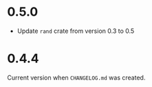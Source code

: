 # 0.5.0

* Update `rand` crate from version 0.3 to 0.5

# 0.4.4

Current version when `CHANGELOG.md` was created.
